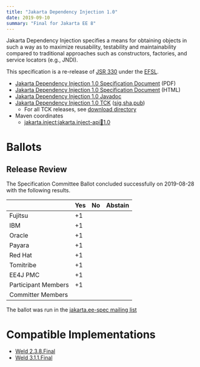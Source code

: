 ```yaml
---
title: "Jakarta Dependency Injection 1.0"
date: 2019-09-10
summary: "Final for Jakarta EE 8"
---
```


Jakarta Dependency Injection specifies a means for obtaining objects in such a way as to maximize reusability, testability and maintainability compared to traditional approaches such as constructors, factories, and service locators (e.g., JNDI).

This specification is a re-release of [JSR 330](http://jcp.org/en/jsr/detail?id=330) under the [EFSL](https://www.eclipse.org/legal/efsl/).

* [Jakarta Dependency Injection 1.0 Specification Document](./injection-spec-1.0.pdf) (PDF)
* [Jakarta Dependency Injection 1.0 Specification Document](./injection-spec-1.0.html) (HTML)
* [Jakarta Dependency Injection 1.0 Javadoc](./apidocs)
* [Jakarta Dependency Injection 1.0 TCK](https://download.eclipse.org/jakartaee/dependency-injection/1.0/jakarta.inject-tck-1.0-bin.zip) ([sig](https://download.eclipse.org/jakartaee/dependency-injection/1.0/jakarta.inject-tck-1.0-bin.zip.sig),[sha](https://download.eclipse.org/jakartaee/dependency-injection/1.0/jakarta.inject-tck-1.0-bin.zip.sha256),[pub](https://jakarta.ee/specifications/jakartaee-spec-committee.pub))
  * For all TCK releases, see [download directory](https://download.eclipse.org/jakartaee/dependency-injection/1.0)
* Maven coordinates
  * [jakarta.inject:jakarta.inject-api:jar:1.0](https://central.sonatype.com/artifact/jakarta.inject/jakarta.inject-api/1.0/jar)

# Ballots

## Release Review

The Specification Committee Ballot concluded successfully on 2019-08-28 with the following results.

|                       |  Yes    | No      | Abstain  |
|-----------------------|---------|---------|----------|
|Fujitsu                |   +1    |         |          |
|IBM                    |   +1    |         |          |
|Oracle                 |   +1    |         |          |
|Payara                 |   +1    |         |          |
|Red Hat                |   +1    |         |          |
|Tomitribe              |   +1    |         |          |
|EE4J PMC               |   +1    |         |          |
|Participant Members    |   +1    |         |          |
|Committer Members      |         |         |          |

The ballot was run in the [jakarta.ee-spec mailing list](https://www.eclipse.org/lists/jakarta.ee-spec/msg00454.html)

# Compatible Implementations

* [Weld 2.3.8.Final](https://weld.cdi-spec.org/download/)
* [Weld 3.1.1.Final](https://weld.cdi-spec.org/download/)
